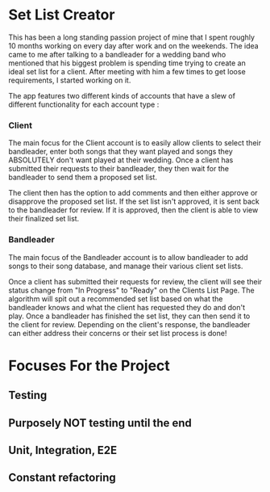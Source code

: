 # Set List Creator
This has been a long standing passion project of mine that I spent roughly 10 months working on every day after work and on the weekends. The idea came to me after talking to a bandleader for a wedding band who mentioned that his biggest problem is spending time trying to create an ideal set list for a client. After meeting with him a few times to get loose requirements, I started working on it. 

The app features two different kinds of accounts that have a slew of different functionality for each account type : 

### Client
The main focus for the Client account is to easily allow clients to select their bandleader, enter both songs that they want played and songs they ABSOLUTELY don't want played at their wedding. Once a client has submitted their requests to their bandleader, they then wait for the bandleader to send them a proposed set list. 

The client then has the option to add comments and then either approve or disapprove the proposed set list. If the set list isn't approved, it is sent back to the bandleader for review. If it is approved, then the client is able to view their finalized set list.

### Bandleader
The main focus of the Bandleader account is to allow bandleader to add songs to their song database, and manage their various client set lists. 

Once a client has submitted their requests for review, the client will see their status change from "In Progress" to "Ready" on the Clients List Page. The algorithm will spit out a recommended set list based on what the bandleader knows and what the client has requested they do and don't play. Once a bandleader has finished the set list, they can then send it to the client for review. Depending on the client's response, the bandleader can either address their concerns or their set list process is done!

# Focuses For the Project

## Testing
## Purposely NOT testing until the end 
## Unit, Integration, E2E
## Constant refactoring